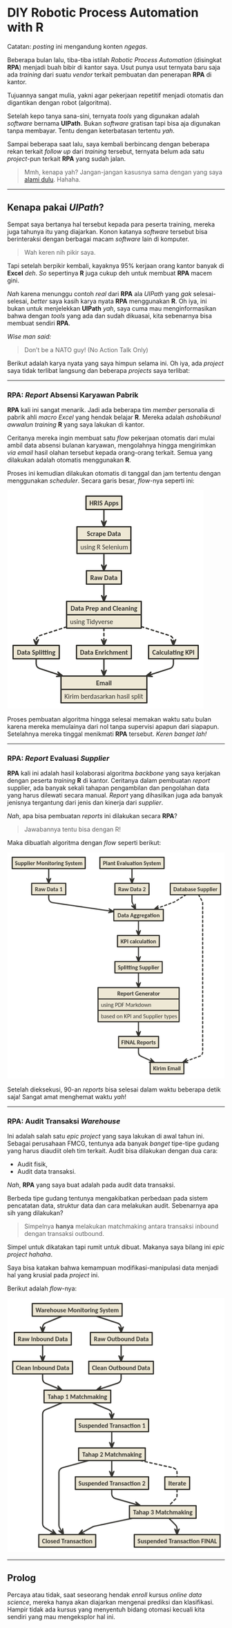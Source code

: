 DIY Robotic Process Automation with R
================

Catatan: *posting* ini mengandung konten *ngegas*.

Beberapa bulan lalu, tiba-tiba istilah *Robotic Process Automation*
(disingkat **RPA**) menjadi buah bibir di kantor saya. Usut punya usut
ternyata baru saja ada *training* dari suatu *vendor* terkait pembuatan
dan penerapan **RPA** di kantor.

Tujuannya sangat mulia, yakni agar pekerjaan repetitif menjadi otomatis
dan digantikan dengan robot (algoritma).

Setelah kepo tanya sana-sini, ternyata *tools* yang digunakan adalah
*software* bernama **UIPath**. Bukan *software* gratisan tapi bisa aja
digunakan tanpa membayar. Tentu dengan keterbatasan tertentu *yah*.

Sampai beberapa saat lalu, saya kembali berbincang dengan beberapa rekan
terkait *follow up* dari *training* tersebut, ternyata belum ada satu
*project*-pun terkait **RPA** yang sudah jalan.

> Mmh, kenapa yah? Jangan-jangan kasusnya sama dengan yang saya [alami
> dulu](https://ikanx101.github.io/blog/blog-promo-hemat-id/). Hahaha.

-----

## Kenapa pakai *UIPath*?

Sempat saya bertanya hal tersebut kepada para peserta training, mereka
juga tahunya itu yang diajarkan. Konon katanya *software* tersebut bisa
berinteraksi dengan berbagai macam *software* lain di komputer.

> Wah keren nih pikir saya.

Tapi setelah berpikir kembali, kayaknya 95% kerjaan orang kantor banyak
di **Excel** *deh*. *So* sepertinya **R** juga cukup deh untuk membuat
**RPA** macem gini.

*Nah* karena menunggu contoh *real* dari **RPA** ala *UIPath* yang *gak*
selesai-selesai, *better* saya kasih karya nyata **RPA** menggunakan
**R**. Oh iya, ini bukan untuk menjelekkan **UIPath** *yah*, saya cuma
mau menginformasikan bahwa dengan *tools* yang ada dan sudah dikuasai,
kita sebenarnya bisa membuat sendiri **RPA**.

*Wise man said:*

> Don’t be a NATO guy\! (No Action Talk Only)

Berikut adalah karya nyata yang saya himpun selama ini. Oh iya, ada
*project* saya tidak terlibat langsung dan beberapa *projects* saya
terlibat:

-----

### RPA: *Report* Absensi Karyawan Pabrik

**RPA** kali ini sangat menarik. Jadi ada beberapa tim *member*
personalia di pabrik ahli *macro Excel* yang hendak belajar **R**.
Mereka adalah *ashobikunal awwalun* *training* **R** yang saya lakukan
di kantor.

Ceritanya mereka ingin membuat satu *flow* pekerjaan otomatis dari mulai
ambil data absensi bulanan karyawan, mengolahnya hingga mengirimkan *via
email* hasil olahan tersebut kepada orang-orang terkait. Semua yang
dilakukan adalah otomatis menggunakan **R**.

Proses ini kemudian dilakukan otomatis di tanggal dan jam tertentu
dengan menggunakan *scheduler*. Secara garis besar, *flow*-nya seperti
ini:

<img src="hris.png" width="455" />

Proses pembuatan algoritma hingga selesai memakan waktu satu bulan
karena mereka memulainya dari nol tanpa supervisi apapun dari siapapun.
Setelahnya mereka tinggal menikmati **RPA** tersebut. *Keren banget
lah\!*

-----

### RPA: *Report* Evaluasi *Supplier*

**RPA** kali ini adalah hasil kolaborasi algoritma *backbone* yang saya
kerjakan dengan peserta *training* **R** di kantor. Ceritanya dalam
pembuatan *report* supplier, ada banyak sekali tahapan pengambilan dan
pengolahan data yang harus dilewati secara manual. *Report* yang
dihasilkan juga ada banyak jenisnya tergantung dari jenis dan kinerja
dari *supplier*.

*Nah*, apa bisa pembuatan *reports* ini dilakukan secara **RPA**?

> Jawabannya tentu bisa dengan R\!

Maka dibuatlah algoritma dengan *flow* seperti berikut:

<img src="supplier.png" width="593" />

Setelah dieksekusi, 90-an *reports* bisa selesai dalam waktu beberapa
detik saja\! Sangat amat menghemat waktu *yah*\!

-----

### RPA: Audit Transaksi *Warehouse*

Ini adalah salah satu *epic project* yang saya lakukan di awal tahun
ini. Sebagai perusahaan FMCG, tentunya ada banyak *banget* tipe-tipe
gudang yang harus diaudiit oleh tim terkait. Audit bisa dilakukan dengan
dua cara:

  - Audit fisik,
  - Audit data transaksi.

*Nah*, **RPA** yang saya buat adalah pada audit data transaksi.

Berbeda tipe gudang tentunya mengakibatkan perbedaan pada sistem
pencatatan data, struktur data dan cara melakukan audit. Sebenarnya apa
sih yang dilakukan?

> Simpelnya **hanya** melakukan matchmaking antara transaksi inbound
> dengan transaksi outbound.

Simpel untuk dikatakan tapi rumit untuk dibuat. Makanya saya bilang ini
*epic project* *hahaha*.

Saya bisa katakan bahwa kemampuan modifikasi-manipulasi data menjadi hal
yang krusial pada *project* ini.

Berikut adalah *flow*-nya:

<img src="warehouse.png" width="535" />

-----

## Prolog

Percaya atau tidak, saat seseorang hendak *enroll* kursus *online data
science*, mereka hanya akan diajarkan mengenai prediksi dan klasifikasi.
Hampir tidak ada kursus yang menyentuh bidang otomasi kecuali kita
sendiri yang mau mengeksplor hal ini.
